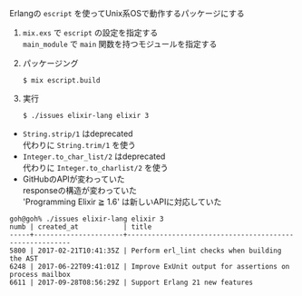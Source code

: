 Erlangの `escript` を使ってUnix系OSで動作するパッケージにする

1. `mix.exs` で `escript` の設定を指定する  
    `main_module` で `main` 関数を持つモジュールを指定する
2. パッケージング

    ```
    $ mix escript.build
    ```

3. 実行

    ```
    $ ./issues elixir-lang elixir 3
    ```

- `String.strip/1` はdeprecated  
    代わりに `String.trim/1` を使う
- `Integer.to_char_list/2` はdeprecated  
    代わりに `Integer.to_charlist/2` を使う
- GitHubのAPIが変わっていた  
    responseの構造が変わっていた  
    'Programming Elixir ≧ 1.6' は新しいAPIに対応していた

```
goh@goh% ./issues elixir-lang elixir 3
numb | created_at           | title                                                  
-----+----------------------+--------------------------------------------------------
5800 | 2017-02-21T10:41:35Z | Perform erl_lint checks when building the AST          
6248 | 2017-06-22T09:41:01Z | Improve ExUnit output for assertions on process mailbox
6611 | 2017-09-28T08:56:29Z | Support Erlang 21 new features                         
```

